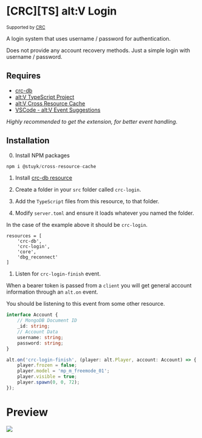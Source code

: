 # [CRC][TS] alt:V Login

<sup>Supported by <a href="https://github.com/orgs/altv-crc/">CRC</a></sup>

A login system that uses username / password for authentication.

Does not provide any account recovery methods. Just a simple login with username / password.

## Requires

- [crc-db](https://github.com/altv-crc/crc-db)
- [alt:V TypeScript Project](https://github.com/Stuyk/altv-typescript)
- [alt:V Cross Resource Cache](https://github.com/altv-crc/lib-cross-resource-cache)
- [VSCode - alt:V Event Suggestions](https://marketplace.visualstudio.com/items?itemName=stuyk.altv-event-suggestions)

_Highly recommended to get the extension, for better event handling._

## Installation

0. Install NPM packages

```ts
npm i @stuyk/cross-resource-cache
```

1. Install [crc-db resource](https://github.com/altv-crc/crc-db)

2. Create a folder in your `src` folder called `crc-login`.

3. Add the `TypeScript` files from this resource, to that folder.

4. Modify `server.toml` and ensure it loads whatever you named the folder.

In the case of the example above it should be `crc-login`.

```
resources = [ 
    'crc-db',
    'crc-login',
    'core',
    'dbg_reconnect'
]
```

1. Listen for `crc-login-finish` event.

When a bearer token is passed from a `client` you will get general account information through an `alt.on` event.

You should be listening to this event from some other resource.

```ts
interface Account {
    // MongoDB Document ID
    _id: string;
    // Account Data
    username: string;
    password: string;
}

alt.on('crc-login-finish', (player: alt.Player, account: Account) => {
    player.frozen = false;
    player.model = 'mp_m_freemode_01';
    player.visible = true;
    player.spawn(0, 0, 72);
});
```

# Preview

![](https://i.imgur.com/C8tRaYN.png)